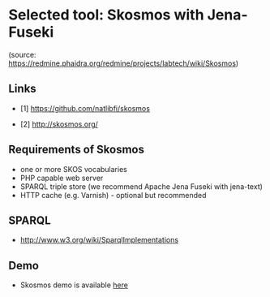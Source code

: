 # Selected tool: Skosmos with Jena-Fuseki

(source: https://redmine.phaidra.org/redmine/projects/labtech/wiki/Skosmos)

## Links

* [1] https://github.com/natlibfi/skosmos

* [2] http://skosmos.org/

## Requirements of Skosmos

* one or more SKOS vocabularies
* PHP capable web server
* SPARQL triple store (we recommend Apache Jena Fuseki with jena-text)
* HTTP cache (e.g. Varnish) - optional but recommended

## SPARQL

* http://www.w3.org/wiki/SparqlImplementations

## Demo

* Skosmos demo is available [here](http://skosmos.dev.finto.fi/en/)